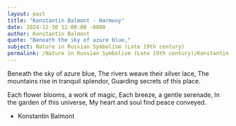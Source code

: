 ```yaml
---
layout: post
title: "Konstantin Balmont - Harmony"
date: 2024-12-30 12:00:00 -0000
author: Konstantin Balmont
quote: "Beneath the sky of azure blue,"
subject: Nature in Russian Symbolism (Late 19th century)
permalink: /Nature in Russian Symbolism (Late 19th century)/Konstantin Balmont/Konstantin Balmont - Harmony
---
```


Beneath the sky of azure blue,
  The rivers weave their silver lace,
  The mountains rise in tranquil splendor,
  Guarding secrets of this place.
  
  Each flower blooms, a work of magic,
  Each breeze, a gentle serenade,
  In the garden of this universe,
  My heart and soul find peace conveyed.

- Konstantin Balmont
